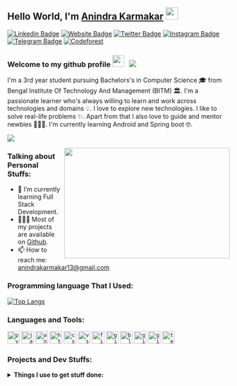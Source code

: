 ## Hello World, I'm [Anindra Karmakar](https://github.com/meanindra/) <img src="https://raw.githubusercontent.com/meanindra/meanindra/master/Hi.gif" width="28px"></h2>

[![Linkedin Badge](https://img.shields.io/badge/-Anindra%20Karmakar-0e76a8?style=flat-square&logo=Linkedin&logoColor=white)](https://www.linkedin.com/in/anindra-karmakar-67720514b/)
[![Website Badge](https://img.shields.io/badge/Website-3b5998?style=flat-square&logo=google-chrome&logoColor=white)](https://codeavenge.com)
[![Twitter Badge](https://img.shields.io/badge/-@i_anindra-00acee?style=flat-square&logo=Twitter&logoColor=white)](https://twitter.com/i_anindra)
[![Instagram Badge](https://img.shields.io/badge/-@i_anindra-e4405f?style=flat-square&logo=Instagram&logoColor=white)](https://instagram.com/i_anindra/)
[![Telegram Badge](https://img.shields.io/badge/-@i_anindra-0088cc?style=flat-square&logo=Telegram&logoColor=white)](https://t.me/i_anindra)
[![Codeforest](https://run.kaist.ac.kr/badges/codeforces/anindra.svg)](https://run.kaist.ac.kr/badges/codeforces/anindra.svg)


### Welcome to my github profile <img src="https://raw.githubusercontent.com/meanindra/meanindra/master/giphy.gif" width="27px"> &nbsp; ![](https://visitor-badge.glitch.me/badge?page_id=meanindra.meanindra&style=flat-square&color=0088cc)

I'm a 3rd year student pursuing Bachelors's in Computer Science 🎓 from Bengal Institute Of Technology And Management (BITM) 🏛. I'm a passionate learner who's always willing to learn and work across technologies and domains 💡. I love to explore new technologies. I like to solve real-life problems ✨. Apart from that I also love to guide and mentor newbies 👨🏻‍💻. I'm currently learning Android and Spring boot 🤓.

[![](https://gitwar.herokuapp.com/badge?username=meanindra&label=Gitwar%20Profile%20Score&style=for-the-badge&color=0088cc)](https://gitwar.herokuapp.com/)

<img align="right" height="250" width="375" alt="" src="https://raw.githubusercontent.com/meanindra/meanindra/master/coding.gif" />

### Talking about Personal Stuffs:

- 🚀 I’m currently learning Full Stack Development.
- 👨🏻‍💻 Most of my projects are available on [Github](https://github.com/meanindra).
- 📫 How to reach me: anindrakarmakar13@gmail.com

### Programming language That I Used:

[![Top Langs](https://github-readme-stats.vercel.app/api/top-langs/?username=anindra&layout=compact)](https://github.com/anuraghazra/github-readme-stats)

<!-- ### Git Commands:
	Check Git version -⇒ git --version
	Clone a repo -⇒ git clone git@github.com:meanindra/git.git
	Show .git directory -⇒ ls -la
	Show status -⇒ git status
	Track new/edited file -⇒ git add index.html
	Commit file -⇒ git commit -m "commit here" -m "description here"
	Push local repo. -⇒ git push origin master
	Add and Commit file together -⇒ git commit -am "commit"
	Add new remote -⇒ git remote add origin git@github.com:meanindra/git.git
	Show all remote repo that connected to recent repo -⇒ git remote -v
	Set a repo default repo for push -⇒ git push -u origin master
	Show branches -⇒ git branche
	Make new brunch -⇒ git checkout -b new-branch/newFeature-bugNumber
	Change branch -⇒ git checkout master
	Show difference between two branch -⇒ git diff feature-branch
	Merge branch locally -⇒ git merge feature-branch
	Push chances new branch to new GitHub branch -⇒ git push -u feature-branch
	Delete branch -⇒ git branch -d feature-branch
	Un-stage changes -⇒ git reset Readme.md
	Undo commits -⇒ git reset HEAD~1 (Reset to last commit)
	Show all commits -⇒ git log
	Undo all changes and commits -⇒ git reset --hard nf87b77fs678ddv8dabf87f8s9f
 -->
### Languages and Tools:

<code><img height="28" src="https://raw.githubusercontent.com/meanindra/meanindra/master/python.png" alt="python"></code>
<code><img height="28" src="https://raw.githubusercontent.com/meanindra/meanindra/master/java.jpg" alt="java"></code>
<code><img height="28" src="https://raw.githubusercontent.com/meanindra/meanindra/master/android.jpg" alt="android"></code>
<code><img height="28" src="https://raw.githubusercontent.com/meanindra/meanindra/master/html.png" alt="html"></code>
<code><img height="28" src="https://raw.githubusercontent.com/meanindra/meanindra/master/css.png" alt="css"></code>
<code><img height="28" src="https://raw.githubusercontent.com/meanindra/meanindra/master/visual-studio-code.png" alt="vscode"></code>
<code><img height="28" src="https://raw.githubusercontent.com/meanindra/meanindra/master/figma.png" alt="figma"></code>
<code><img height="28" src="https://raw.githubusercontent.com/meanindra/meanindra/master/gitkraken.png" alt="gitkraken"></code>
<code><img height="28" src="https://raw.githubusercontent.com/meanindra/meanindra/master/blender.png" alt="blender"></code>
<code><img height="28" src="https://raw.githubusercontent.com/meanindra/meanindra/master/git.png" alt="git"></code>
<code><img height="28" src="https://raw.githubusercontent.com/meanindra/meanindra/master/github-api.png" alt="github"></code>
<code><img height="28" src="https://raw.githubusercontent.com/meanindra/meanindra/master/terminal.png" alt="terminal"></code>

### Projects and Dev Stuffs:

<details>
	
  <br />
  <summary><b>Things I use to get stuff done:</b></summary>
  	<ul>
  	    <li><b>OS:</b>POP OS</li>
  	    <li><b>Browser</b> Firefox Developer Edition</li>
	    <li><b>Code Editor:</b> VSCode - The best editor out there</li>
	    <br />
	Checkout The Complete VSCode Settings <a href="https://gist.github.com/meanindra/039b1dc5a7cdcb007ab3691814d53130">Here</a>.
	</ul>
	
</details>
<img alt="" src="https://github-readme-stats.vercel.app/api?username=meanindra&show_icons=true&hide_border=true" />
<br/>
